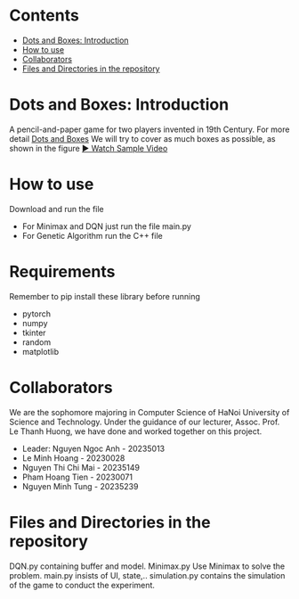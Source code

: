 # Contents
- [Dots and Boxes: Introduction](#dots-and-boxes-introduction)
- [How to use](#how-to-use)
- [Collaborators](#collaborators)
- [Files and Directories in the repository](#files-and-directories-in-the-repository)
# Dots and Boxes: Introduction
A pencil-and-paper game for two players invented in 19th Century.
For more detail [Dots and Boxes](https://en.wikipedia.org/wiki/Dots_and_Boxes)
We will try to cover as much boxes as possible, as shown in the figure
[▶️ Watch Sample Video](video.gif)
# How to use
Download and run the file 
- For Minimax and DQN just run the file main.py
- For Genetic Algorithm run the C++ file
# Requirements
Remember to pip install these library before running
- pytorch
- numpy
- tkinter
- random
- matplotlib
# Collaborators
We are the sophomore majoring in Computer Science of HaNoi University of Science and Technology. Under the guidance of our lecturer, Assoc. Prof. Le Thanh Huong, we have done and worked together on this project.
- Leader: Nguyen Ngoc Anh - 20235013
- Le Minh Hoang - 20230028
- Nguyen Thi Chi Mai - 20235149
- Pham Hoang Tien - 20230071
- Nguyen Minh Tung - 20235239
# Files and Directories in the repository
DQN.py containing buffer and model.
Minimax.py Use Minimax to solve the problem.
main.py insists of UI, state,..
simulation.py contains the simulation of the game to conduct the experiment.

